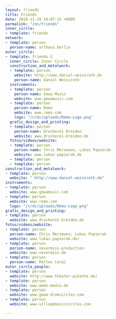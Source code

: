```yaml
---
layout: friends
title: Friends
date: 2018-11-29 19:07:15 +0000
permalink: "/en/friends"
inner_circle:
- template: friends
network:
- template: person
  person-name: arthaus.berlin
outer_circle:
- template: friends-2
  inner_circle: Inner Circle
  construction_and_metalwork:
  - template: person
    website: http://www.daniel-weissroth.de
    person-name: Daniel Weissroth
  instruments:
  - template: person
    person-name: Gewa Music
    website: www.gewamusic.com
  - template: person
    person-name: Remo
    website: www.remo.com
    logo: "/crdc/uploads/Remo-Logo.png"
  grafic_design_and_printing:
  - template: person
    person-name: Druckerei Breiden
    website: www.druckerei-breiden.de
  fotos/videos/website:
  - template: person
    person-name: Chris Mersmann, Lukas Papierak
    website: www.lukas-papierak.de
  - template: person
  - template: person
construction_and_metalwork:
- template: person
  website: " http://www.daniel-weissroth.de"
instruments:
- template: person
  website: www.gewamusic.com
- template: person
  website: www.remo.com
  logo: "/crdc/uploads/Remo-Logo.png"
grafic_design_and_printing:
- template: person
  website: www.druckerei-breiden.de
fotos/videos/website:
- template: person
  person-name: Chris Mersmann; Lukas Papierak
  website: www.lukas-papierak.de/
- template: person
  person-name: nevermiss-production
  website: www.nevermiss.de
- template: person
  person-name: Matteo Carpi
outer_circle_people:
- template: person
  website: http://www.theater-pikante.de/
- template: person
  website: www.memo-media.de
- template: person
  website: www.gewa-drumcircles.com
- template: person
  website: www.villagemusiccircles.com

---
```

